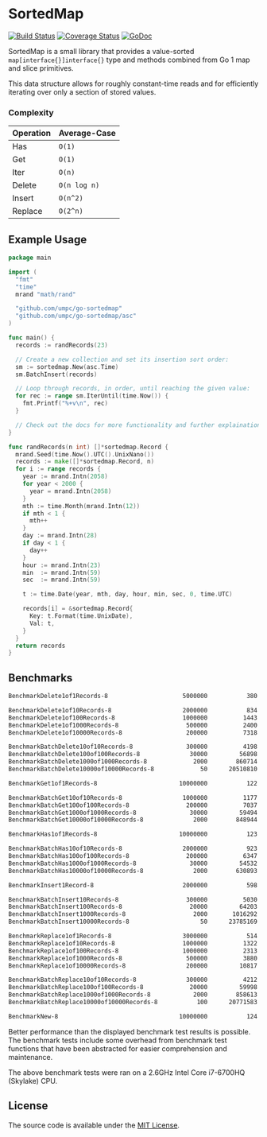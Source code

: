 # SortedMap

[![Build Status](https://travis-ci.org/umpc/go-sortedmap.svg?branch=master)](https://travis-ci.org/umpc/go-sortedmap) [![Coverage Status](https://codecov.io/github/umpc/go-sortedmap/badge.svg?branch=master)](https://codecov.io/github/umpc/go-sortedmap?branch=master) [![GoDoc](https://godoc.org/github.com/umpc/go-sortedmap?status.svg)](https://godoc.org/github.com/umpc/go-sortedmap)

SortedMap is a small library that provides a value-sorted ```map[interface{}]interface{}``` type and methods combined from Go 1 map and slice primitives.

This data structure allows for roughly constant-time reads and for efficiently iterating over only a section of stored values.

### Complexity
Operation | Average-Case
----------|-----------
Has | ```O(1)```
Get | ```O(1)```
Iter | ```O(n)```
Delete | ```O(n log n)```
Insert | ```O(n^2)```
Replace | ```O(2^n)```

## Example Usage

```go
package main

import (
  "fmt"
  "time"
  mrand "math/rand"

  "github.com/umpc/go-sortedmap"
  "github.com/umpc/go-sortedmap/asc"
)

func main() {
  records := randRecords(23)

  // Create a new collection and set its insertion sort order:
  sm := sortedmap.New(asc.Time)
  sm.BatchInsert(records)

  // Loop through records, in order, until reaching the given value:
  for rec := range sm.IterUntil(time.Now()) {
    fmt.Printf("%+v\n", rec)
  }

  // Check out the docs for more functionality and further explainations.
}

func randRecords(n int) []*sortedmap.Record {
  mrand.Seed(time.Now().UTC().UnixNano())
  records := make([]*sortedmap.Record, n)
  for i := range records {
    year := mrand.Intn(2058)
    for year < 2000 {
      year = mrand.Intn(2058)
    }
    mth := time.Month(mrand.Intn(12))
    if mth < 1 {
      mth++
    }
    day := mrand.Intn(28)
    if day < 1 {
      day++
    }
    hour := mrand.Intn(23)
    min  := mrand.Intn(59)
    sec  := mrand.Intn(59)

    t := time.Date(year, mth, day, hour, min, sec, 0, time.UTC)

    records[i] = &sortedmap.Record{
      Key: t.Format(time.UnixDate),
      Val: t,
    }
  }
  return records
}
```

## Benchmarks

```sh
BenchmarkDelete1of1Records-8                 	 5000000	       380 ns/op	       0 B/op	       0 allocs/op

BenchmarkDelete1of10Records-8                	 2000000	       834 ns/op	       0 B/op	       0 allocs/op
BenchmarkDelete1of100Records-8               	 1000000	      1443 ns/op	       0 B/op	       0 allocs/op
BenchmarkDelete1of1000Records-8              	  500000	      2400 ns/op	       0 B/op	       0 allocs/op
BenchmarkDelete1of10000Records-8             	  200000	      7318 ns/op	       0 B/op	       0 allocs/op

BenchmarkBatchDelete10of10Records-8          	  300000	      4198 ns/op	      16 B/op	       1 allocs/op
BenchmarkBatchDelete100of100Records-8        	   30000	     56898 ns/op	     112 B/op	       1 allocs/op
BenchmarkBatchDelete1000of1000Records-8      	    2000	    860714 ns/op	    1024 B/op	       1 allocs/op
BenchmarkBatchDelete10000of10000Records-8    	      50	  20510810 ns/op	   10240 B/op	       1 allocs/op

BenchmarkGet1of1Records-8                    	10000000	       122 ns/op	       0 B/op	       0 allocs/op

BenchmarkBatchGet10of10Records-8             	 1000000	      1177 ns/op	     176 B/op	       2 allocs/op
BenchmarkBatchGet100of100Records-8           	  200000	      7037 ns/op	    1904 B/op	       2 allocs/op
BenchmarkBatchGet1000of1000Records-8         	   30000	     59494 ns/op	   17408 B/op	       2 allocs/op
BenchmarkBatchGet10000of10000Records-8       	    2000	    848944 ns/op	  174080 B/op	       2 allocs/op

BenchmarkHas1of1Records-8                    	10000000	       123 ns/op	       0 B/op	       0 allocs/op

BenchmarkBatchHas10of10Records-8             	 2000000	       923 ns/op	      16 B/op	       1 allocs/op
BenchmarkBatchHas100of100Records-8           	  200000	      6347 ns/op	     112 B/op	       1 allocs/op
BenchmarkBatchHas1000of1000Records-8         	   30000	     54532 ns/op	    1024 B/op	       1 allocs/op
BenchmarkBatchHas10000of10000Records-8       	    2000	    630893 ns/op	   10240 B/op	       1 allocs/op

BenchmarkInsert1Record-8                     	 2000000	       598 ns/op	     304 B/op	       2 allocs/op

BenchmarkBatchInsert10Records-8              	  300000	      5030 ns/op	    1382 B/op	       8 allocs/op
BenchmarkBatchInsert100Records-8             	   20000	     64203 ns/op	   14908 B/op	      19 allocs/op
BenchmarkBatchInsert1000Records-8            	    2000	   1016292 ns/op	  202005 B/op	      78 allocs/op
BenchmarkBatchInsert10000Records-8           	      50	  23785169 ns/op	 2120592 B/op	     580 allocs/op

BenchmarkReplace1of1Records-8                	 3000000	       514 ns/op	       0 B/op	       0 allocs/op
BenchmarkReplace1of10Records-8               	 1000000	      1322 ns/op	       0 B/op	       0 allocs/op
BenchmarkReplace1of100Records-8              	 1000000	      2313 ns/op	       0 B/op	       0 allocs/op
BenchmarkReplace1of1000Records-8             	  500000	      3880 ns/op	       0 B/op	       0 allocs/op
BenchmarkReplace1of10000Records-8            	  200000	     10817 ns/op	       0 B/op	       0 allocs/op

BenchmarkBatchReplace10of10Records-8         	  300000	      4212 ns/op	      16 B/op	       1 allocs/op
BenchmarkBatchReplace100of100Records-8       	   20000	     59998 ns/op	     112 B/op	       1 allocs/op
BenchmarkBatchReplace1000of1000Records-8     	    2000	    858613 ns/op	    1024 B/op	       1 allocs/op
BenchmarkBatchReplace10000of10000Records-8   	     100	  20771583 ns/op	   10240 B/op	       1 allocs/op

BenchmarkNew-8                               	10000000	       124 ns/op	      96 B/op	       2 allocs/op
```

Better performance than the displayed benchmark test results is possible. The benchmark tests include some overhead from benchmark test functions that have been abstracted for easier comprehension and maintenance.

The above benchmark tests were ran on a 2.6GHz Intel Core i7-6700HQ (Skylake) CPU.

## License

The source code is available under the [MIT License](https://opensource.org/licenses/MIT).
